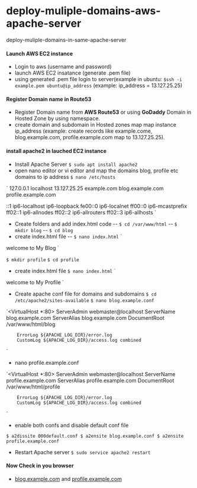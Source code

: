 # deploy-muliple-domains-aws-apache-server
deploy-muliple-domains-in-same-apache-server


#### Launch AWS EC2 instance
- Login to aws (username and password)
- launch AWS EC2 insatance (generate .pem file)
- using generated .pem file login to server(example in ubuntu: `$ssh -i example.pem ubuntu@ip_address` (example: ip_address = 13.127.25.25)

#### Register Domain name in Route53
- Register Domain name from **AWS Route53** or using **GoDaddy** Domain in Hosted Zone by using namespace.
- create domain and subdomain in Hosted zones map map instance ip_address (example: create records like example.come, blog.example.com, profile.example.com map to 13.127.25.25).

#### install apache2 in lauched EC2 instance
- Install Apache Server
`$ sudo apt install apache2`
- open nano editor or vi editor and map the domains blog, profile etc domains to ip address
`$ nano /etc/hosts`

`
127.0.0.1 localhost
13.127.25.25 example.com blog.example.com profile.example.com

::1 ip6-localhost ip6-loopback
fe00::0 ip6-localnet
ff00::0 ip6-mcastprefix
ff02::1 ip6-allnodes
ff02::2 ip6-allrouters
ff02::3 ip6-allhosts
`
- Create folders and add index.html code
 -- `$ cd /var/www/html`
 -- `$ mkdir blog`
 -- `$ cd blog`
 - create index.html file
 -- `$ nano index.html`
 `<html>
  <body>
    welcome to My Blog
  </body>
 </html>`
 
`$ mkdir profile`
`$ cd profile`
  - create index.html file
`$ nano index.html`
 `<html>
  <body>
    welcome to My Profile
  </body>
 </html>`
 
- Create apache conf file for domains and subdomains
`$ cd /etc/apache2/sites-available`
`$ nano blog.example.conf`

`<VirtualHost *:80>
        ServerAdmin webmaster@localhost
	      ServerName blog.example.com
	      ServerAlias blog.example.com
        DocumentRoot /var/www/html/blog

        ErrorLog ${APACHE_LOG_DIR}/error.log
        CustomLog ${APACHE_LOG_DIR}/access.log combined
</VirtualHost>`

- nano profile.example.conf

`<VirtualHost *:80>
        ServerAdmin webmaster@localhost
	      ServerName profile.example.com
	      ServerAlias profile.example.com
        DocumentRoot /var/www/html/profile

        ErrorLog ${APACHE_LOG_DIR}/error.log
        CustomLog ${APACHE_LOG_DIR}/access.log combined
</VirtualHost>`

- enable both confs and disable default conf file

`$ a2dissite 000default.conf
 $ a2ensite blog.example.conf
 $ a2ensite profile.example.conf`
 
 - Restart Apache server
`$ sudo service apache2 restart`
 
 #### Now Check in you browser
 - [blog.example.com](#) and [profile.example.com](#)



